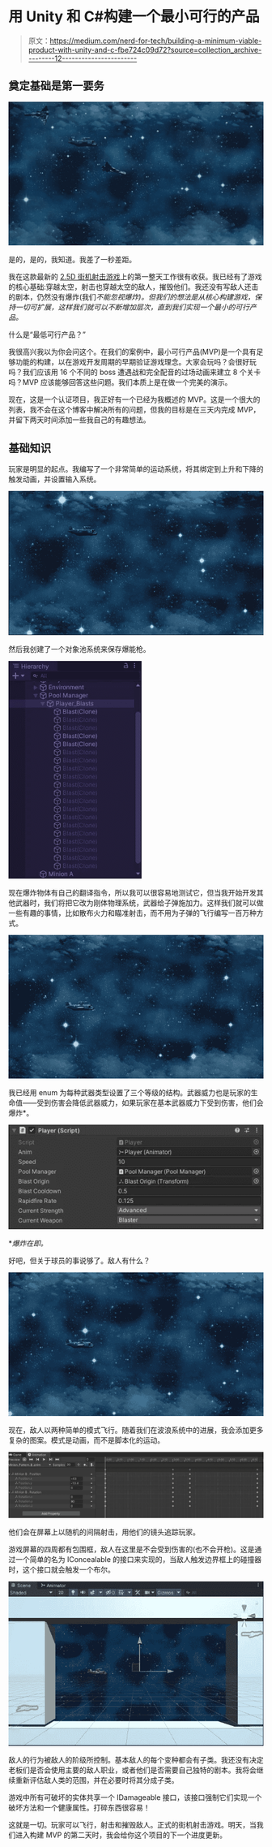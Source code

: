# 用 Unity 和 C#构建一个最小可行的产品

> 原文：<https://medium.com/nerd-for-tech/building-a-minimum-viable-product-with-unity-and-c-fbe724c09d72?source=collection_archive---------12----------------------->

## 奠定基础是第一要务

![](img/8f7f4cd249382cb135c3c250399fdc70.png)

是的，是的，我知道。我差了一秒差距。

我在这款最新的 [2.5D 街机射击游戏](/nerd-for-tech/revisiting-the-arcade-shooter-2f8482164910)上的第一整天工作很有收获。我已经有了游戏的核心基础:穿越太空，射击也穿越太空的敌人，摧毁他们。我还没有写敌人还击的剧本，仍然没有爆炸(我们*不能忽视爆炸)。但我们的想法是从核心构建游戏，保持一切可扩展，这样我们就可以不断增加层次，直到我们实现一个最小的可行产品。*

什么是“最低可行产品？”

我很高兴我以为你会问这个。在我们的案例中，最小可行产品(MVP)是一个具有足够功能的构建，以在游戏开发周期的早期验证游戏理念。大家会玩吗？会很好玩吗？我们应该用 16 个不同的 boss 遭遇战和完全配音的过场动画来建立 8 个关卡吗？MVP 应该能够回答这些问题。我们本质上是在做一个完美的演示。

现在，这是一个认证项目，我正好有一个已经为我概述的 MVP。这是一个很大的列表，我不会在这个博客中解决所有的问题，但我的目标是在三天内完成 MVP，并留下两天时间添加一些我自己的有趣想法。

## 基础知识

玩家是明显的起点。我编写了一个非常简单的运动系统，将其绑定到上升和下降的触发动画，并设置输入系统。

![](img/8cca6af7f23f271cf35b40130b65a83c.png)

然后我创建了一个对象池系统来保存爆能枪。

![](img/23f4f7295a678fc5fc5928c381e63c9d.png)

现在爆炸物体有自己的翻译指令，所以我可以很容易地测试它，但当我开始开发其他武器时，我们将把它改为刚体物理系统，武器给子弹施加力。这样我们就可以做一些有趣的事情，比如散布火力和瞄准射击，而不用为子弹的飞行编写一百万种方式。

![](img/ea7c0acd9881a30e5a3e20eb791ba3dc.png)

我已经用 enum 为每种武器类型设置了三个等级的结构。武器威力也是玩家的生命值——受到伤害会降低武器威力，如果玩家在基本武器威力下受到伤害，他们会爆炸*。

![](img/f4cbca7c0bf85f809abc716c6d0a6d82.png)

**爆炸在即。*

好吧，但关于球员的事说够了。敌人有什么？

![](img/ac905edf1654e0111ba6d4919bb1c2d5.png)

现在，敌人以两种简单的模式飞行。随着我们在波浪系统中的进展，我会添加更多复杂的图案。模式是动画，而不是脚本化的运动。

![](img/bd7db0599d34d258131203aaaac1238d.png)

他们会在屏幕上以随机的间隔射击，用他们的镜头追踪玩家。

游戏屏幕的四周都有包围框，敌人在这里是不会受到伤害的(也不会开枪)。这是通过一个简单的名为 IConcealable 的接口来实现的，当敌人触发边界框上的碰撞器时，这个接口就会触发一个布尔。

![](img/5a608916350471a8b17468f97f4a5732.png)

敌人的行为被敌人的阶级所控制。基本敌人的每个变种都会有子类。我还没有决定老板们是否会使用主要的敌人职业，或者他们是否需要自己独特的剧本。我将会继续重新评估敌人类的范围，并在必要时将其分成子类。

游戏中所有可破坏的实体共享一个 IDamageable 接口，该接口强制它们实现一个破坏方法和一个健康属性。打碎东西很容易！

这就是一切。玩家可以飞行，射击和摧毁敌人。正式的街机射击游戏。明天，当我们进入构建 MVP 的第二天时，我会给你这个项目的下一个进度更新。